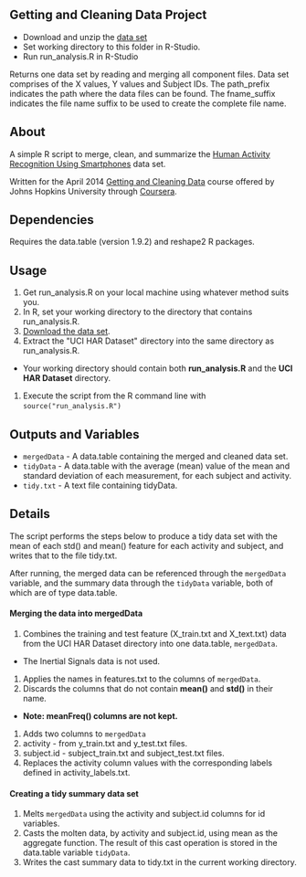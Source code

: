 ## Getting and Cleaning Data Project
* Download and unzip the [data set]( https://d396qusza40orc.cloudfront.net/getdata%2Fprojectfiles%2FUCI%20HAR%20Dataset.zip )
* Set working directory to this folder in R-Studio.
* Run run_analysis.R in R-Studio
 
Returns one data set by reading and merging all component files.
 Data set comprises of the X values, Y values and Subject IDs.
 The path_prefix indicates the path where the data files can be found.
The fname_suffix indicates the file name suffix to be used to create the complete file name.

## About
 
A simple R script to merge, clean, and summarize the [Human Activity Recognition Using Smartphones](http://archive.ics.uci.edu/ml/datasets/Human+Activity+Recognition+Using+Smartphones) data set.

Written for the April 2014 [Getting and Cleaning Data](https://class.coursera.org/getdata-002) course offered by Johns Hopkins University through [Coursera](http://www.coursera.org).

## Dependencies

Requires the data.table (version 1.9.2) and reshape2 R packages.

## Usage

1. Get run_analysis.R on your local machine using whatever method suits you.
1. In R, set your working directory to the directory that contains run_analysis.R.
1. [Download the data set](https://d396qusza40orc.cloudfront.net/getdata%2Fprojectfiles%2FUCI%20HAR%20Dataset.zip).
1. Extract the "UCI HAR Dataset" directory into the same directory as run\_analysis.R.
  - Your working directory should contain both **run\_analysis.R** and the **UCI HAR Dataset** directory.
1. Execute the script from the R command line with `source("run_analysis.R")`

## Outputs and Variables
- `mergedData` - A data.table containing the merged and cleaned data set.
- `tidyData` - A data.table with the average (mean) value of the mean and standard deviation of each measurement, for each subject and activity.
- `tidy.txt` - A text file containing tidyData.

## Details

The script performs the steps below to produce a tidy data set with the mean of each std() and mean() feature for each activity and subject, and writes that to the file tidy.txt.

After running, the merged data can be referenced through the `mergedData` variable, and the summary data through the `tidyData` variable, both of which are of type data.table.

#### Merging the data into mergedData

1. Combines the training and test feature (X\_train.txt and X\_text.txt) data from the UCI HAR Dataset directory into one data.table, `mergedData`.
  - The Inertial Signals data is not used.
1. Applies the names in features.txt to the columns of `mergedData`.
1. Discards the columns that do not contain **mean()** and **std()** in their name.
  - **Note: meanFreq() columns are not kept.**
1. Adds two columns to `mergedData`
  1. activity - from y\_train.txt and y\_test.txt files. 
  1. subject.id - subject\_train.txt and subject\_test.txt files.
1. Replaces the activity column values with the corresponding labels defined in activity_labels.txt.

#### Creating a tidy summary data set

1. Melts `mergedData` using the activity and subject.id columns for id variables.
1. Casts the molten data, by activity and subject.id, using mean as the aggregate function. The result of this cast operation is stored in the data.table variable `tidyData`.
1. Writes the cast summary data to tidy.txt in the current working directory.


